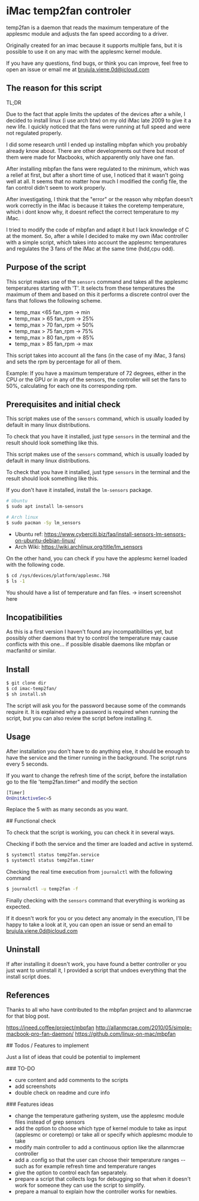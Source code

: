 # iMac temp2fan controler

temp2fan is a daemon that reads the maximum temperature of the applesmc module and adjusts the fan speed according to a driver.

Originally created for an imac because it supports multiple fans, but it is possible to use it on any mac with the applesmc kernel module.

If you have any questions, find bugs, or think you can improve, feel free to open an issue or email me at brujula.viene.0d@icloud.com

## The reason for this script

TL;DR

Due to the fact that apple limits the updates of the devices after a while, I decided to install linux (i use arch btw) on my old iMac late 2009 to give it a new life. I quickly noticed that the fans were running at full speed and were not regulated properly.

I did some research until I ended up installing mbpfan which you probably already know about. There are other developments out there but most of them were made for Macbooks, which apparently only have one fan.

After installing mbpfan the fans were regulated to the minimum, which was a relief at first, but after a short time of use, I noticed that it wasn't going well at all. It seems that no matter how much I modified the config file, the fan control didn't seem to work properly.

After investigating, I think that the "error" or the reason why mbpfan doesn't work correctly in the iMac is because it takes the coretemp temperature, which i dont know why, it doesnt reflect the correct temperature to my iMac.

I tried to modify the code of mbpfan and adapt it but I lack knowledge of C at the moment. So, after a while I decided to make my own iMac controller with a simple script, which takes into account the applesmc temperatures and regulates the 3 fans of the iMac at the same time (hdd,cpu odd).

## Purpose of the script

This script makes use of the `sensors` command and takes all the applesmc temperatures starting with 'T'. It selects from these temperatures the maximum of them and based on this it performs a discrete control over the fans that follows the following scheme.

- temp_max <65 fan_rpm -> min
- temp_max > 65 fan_rpm -> 25%
- temp_max > 70 fan_rpm -> 50%
- temp_max > 75 fan_rpm -> 75%
- temp_max > 80 fan_rpm -> 85%
- temp_max > 85 fan_rpm -> max

This script takes into account all the fans (in the case of my iMac, 3 fans) and sets the rpm by percentage for all of them.

Example: If you have a maximum temperature of 72 degrees, either in the CPU or the GPU or in any of the sensors, the controller will set the fans to 50%, calculating for each one its corresponding rpm.

## Prerequisites and initial check

This script makes use of the `sensors` command, which is usually loaded by default in many linux distributions.

To check that you have it installed, just type `sensors` in the terminal and the result should look something like this.

This script makes use of the `sensors` command, which is usually loaded by default in many linux distributions.

To check that you have it installed, just type `sensors` in the terminal and the result should look something like this.

If you don't have it installed, install the `lm-sensors` package.

```bash
# Ubuntu
$ sudo apt install lm-sensors

# Arch linux
$ sudo pacman -Sy lm_sensors
```

- Ubuntu ref: https://www.cyberciti.biz/faq/install-sensors-lm-sensors-on-ubuntu-debian-linux/
- Arch Wiki: https://wiki.archlinux.org/title/lm_sensors

On the other hand, you can check if you have the applesmc kernel loaded with the following code.

```bash
$ cd /sys/devices/platform/applesmc.768
$ ls -1
```

You should have a list of temperature and fan files.
-> insert screenshot here

## Incopatibilities

As this is a first version I haven't found any incompatibilities yet, but possibly other daemons that try to control the temperature may cause conflicts with this one... if possible disable daemons like mbpfan or macfanltd or similar.

## Install

```bash
$ git clone dir
$ cd imac-temp2fan/
$ sh install.sh
```

The script will ask you for the password because some of the commands require it. It is explained why a password is required when running the script, but you can also review the script before installing it.

## Usage

After installation you don't have to do anything else, it should be enough to have the service and the timer running in the background. The script runs every 5 seconds.

If you want to change the refresh time of the script, before the installation go to the file 'temp2fan.timer" and modify the section

```bash
[Timer]
OnUnitActiveSec=5
```

Replace the 5 with as many seconds as you want.

## Functional check

To check that the script is working, you can check it in several ways.

Checking if both the service and the timer are loaded and active in systemd.

```bash
$ systemctl status temp2fan.service
$ systemctl status temp2fan.timer
```

Checking the real time execution from `journalctl` with the following command

```bash
$ journalctl -u temp2fan -f
```

Finally checking with the `sensors` command that everything is working as expected.

If it doesn't work for you or you detect any anomaly in the execution, I'll be happy to take a look at it, you can open an issue or send an email to brujula.viene.0d@icloud.com

## Uninstall

If after installing it doesn't work, you have found a better controller or you just want to uninstall it, I provided a script that undoes everything that the install script does.

## References

Thanks to all who have contributed to the mbpfan project and to allanmcrae for that blog post.

https://ineed.coffee/project/mbpfan
http://allanmcrae.com/2010/05/simple-macbook-pro-fan-daemon/
https://github.com/linux-on-mac/mbpfan

## Todos / Features to implement

Just a list of ideas that could be potential to implement

### TO-DO

- cure content and add comments to the scripts
- add screenshots
- double check on readme and cure info

### Features ideas

- change the temperature gathering system, use the applesmc module files instead of grep sensors
- add the option to choose which type of kernel module to take as input (applesmc or coretemp) or take all or specify which applesmc module to take
- modify main controller to add a continuous option like the allanmcrae controller
- add a .config so that the user can choose their temperature ranges
  -- such as for example refresh time and temperature ranges
- give the option to control each fan separately.
- prepare a script that collects logs for debugging so that when it doesn't work for someone they can use the script to simplify.
- prepare a manual to explain how the controller works for newbies.
